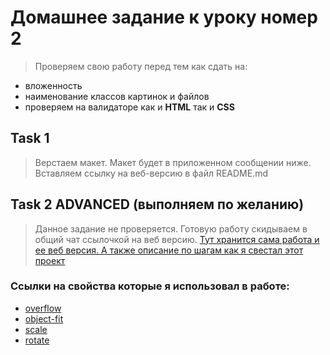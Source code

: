 # Домашнее задание к уроку номер 2

> Проверяем свою работу перед тем как сдать на: 

+ вложенность
+ наименование классов картинок и файлов
+ проверяем на валидаторе как и **HTML** так и **CSS**

## Task 1

> Верстаем макет. Макет будет в приложенном сообщении ниже. 
> Вставляем ссылку на веб-версию в файл README.md

## Task 2 ADVANCED (выполняем по желанию)

> Данное задание не проверяется. Готовую работу скидываем в общий чат ссылочкой на веб версию.
[Тут хранится сама работа и ее веб версия. А также описание по шагам как я свестал этот проект](https://github.com/Oleg-Kolosov/Image-Zoom-Hover-Effect)

### Ссылки на свойства которые я использовал в работе: 

+ [overflow](https://developer.mozilla.org/ru/docs/Web/CSS/overflow)
+ [object-fit](https://developer.mozilla.org/ru/docs/Web/CSS/object-fit)
+ [scale](https://developer.mozilla.org/en-US/docs/Web/CSS/transform-function/scale)
+ [rotate](https://developer.mozilla.org/ru/docs/Web/CSS/transform-function/rotate)